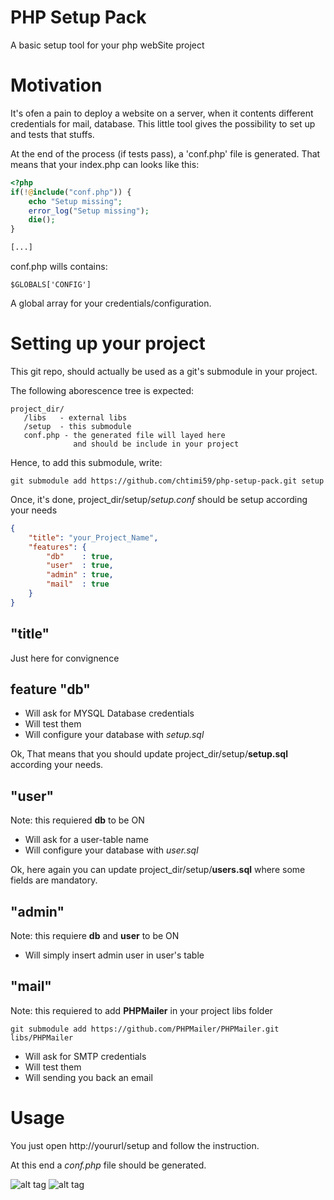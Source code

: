 # PHP Setup Pack
A basic setup tool for your php webSite project

# Motivation
It's ofen a pain to deploy a website on a server, when it contents different credentials for mail, database.
This little tool gives the possibility to set up and tests that stuffs.

At the end of the process (if tests pass), a 'conf.php' file is generated. That means that your index.php can looks like this:

```php
<?php
if(!@include("conf.php")) {
    echo "Setup missing";
    error_log("Setup missing");
    die();
}

[...]

```

conf.php wills contains:
```
$GLOBALS['CONFIG']
```

A global array for your credentials/configuration.


# Setting up your project

This git repo, should actually be used as a git's submodule in your project.

The following aborescence tree is expected:

```
project_dir/
   /libs   - external libs
   /setup  - this submodule
   conf.php - the generated file will layed here
              and should be include in your project
```

Hence, to add this submodule, write:
```
git submodule add https://github.com/chtimi59/php-setup-pack.git setup
```

Once, it's done, project_dir/setup/*setup.conf* should be setup according your needs

```json
{
    "title": "your_Project_Name",
    "features": {
        "db"    : true,
        "user"  : true,
        "admin" : true,
        "mail"  : true
    }
}    
```

## "title"
Just here for convignence

## feature "db"
- Will ask for MYSQL Database credentials
- Will test them
- Will configure your database with *setup.sql*

Ok, That means that you should update project_dir/setup/**setup.sql** according your needs.

## "user"
Note: this requiered **db** to be ON
- Will ask for a user-table name
- Will configure your database with *user.sql*

Ok, here again you can update project_dir/setup/**users.sql** where some fields are mandatory.

## "admin"
Note: this requiere **db** and **user** to be ON
- Will simply insert admin user in user's table

## "mail"
Note: this requiered to add **PHPMailer** in your project libs folder
```
git submodule add https://github.com/PHPMailer/PHPMailer.git libs/PHPMailer
```
- Will ask for SMTP credentials
- Will test them
- Will sending you back an email

# Usage
You just open http://yoururl/setup and follow the instruction.

At this end a *conf.php* file should be generated.

![alt tag](https://raw.githubusercontent.com/chtimi59/php-setup-pack/master/doc/page1.png)
![alt tag](https://raw.githubusercontent.com/chtimi59/php-setup-pack/master/doc/page2.png)





